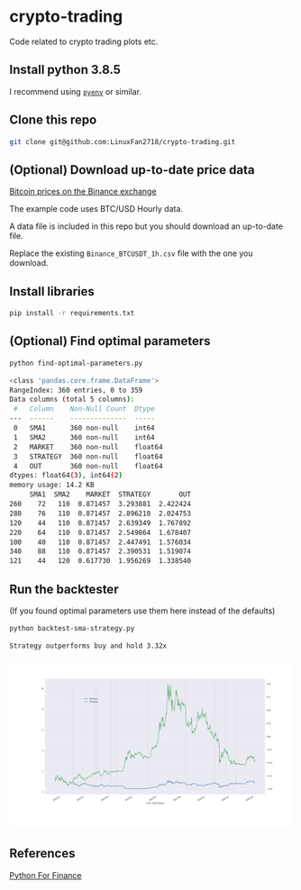 # crypto-trading
Code related to crypto trading plots etc.

## Install python 3.8.5

I recommend using [`pyenv`](https://github.com/pyenv/pyenv) or similar.

## Clone this repo

```bash
git clone git@github.com:LinuxFan2718/crypto-trading.git
```

## (Optional) Download up-to-date price data

[Bitcoin prices on the Binance exchange](https://www.cryptodatadownload.com/data/binance/)

The example code uses BTC/USD Hourly data.

A data file is included in this repo but you should download an up-to-date file.

Replace the existing `Binance_BTCUSDT_1h.csv` file with the one you download.

## Install libraries

```bash
pip install -r requirements.txt
```

## (Optional) Find optimal parameters

```bash
python find-optimal-parameters.py
```

```bash
<class 'pandas.core.frame.DataFrame'>
RangeIndex: 360 entries, 0 to 359
Data columns (total 5 columns):
 #   Column    Non-Null Count  Dtype  
---  ------    --------------  -----  
 0   SMA1      360 non-null    int64  
 1   SMA2      360 non-null    int64  
 2   MARKET    360 non-null    float64
 3   STRATEGY  360 non-null    float64
 4   OUT       360 non-null    float64
dtypes: float64(3), int64(2)
memory usage: 14.2 KB
     SMA1  SMA2    MARKET  STRATEGY       OUT
260    72   110  0.871457  3.293881  2.422424
280    76   110  0.871457  2.896210  2.024753
120    44   110  0.871457  2.639349  1.767892
220    64   110  0.871457  2.549864  1.678407
100    40   110  0.871457  2.447491  1.576034
340    88   110  0.871457  2.390531  1.519074
121    44   120  0.617730  1.956269  1.338540
```

## Run the backtester

(If you found optimal parameters use them here instead of the defaults)

```bash
python backtest-sma-strategy.py
```

```bash
Strategy outperforms buy and hold 3.32x
```

![Plot of results vs strategy](backtest_results.png)

## References

[Python For Finance](https://www.amazon.com/Python-Finance-Mastering-Data-Driven-ebook/dp/B07L8NMW2P/)